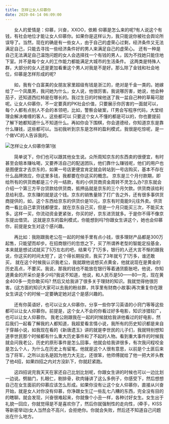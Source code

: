 ```yaml
---
title: 怎样让女人仰慕你
date: 2020-04-14 06:09:00
---
```




　　女人的爱情是：仰慕，兴奋，XXOO，依赖 仰慕是怎么来的呢?有人说这个有钱，有社会地位才能让女人仰慕你。如果你是这样认为，我只能说你被社会舆论所误导了。当然，现在的确是有一些女人，由于自己的虚荣心过剩，经济条件又无法满足自己，只能去寻找一些经济条件好的男人来满足自己的虚荣心。 还有一种是自己无法满足自己温饱问题的女人会选择找一个有钱的男人，因为不找她只能住地下室。并不是每个女人的工作能力都能满足大城市的生活条件。 这两类是特殊人群，大部分的女人还是更加看重这个男人对我是不是好。那么除了金钱和社会地位，仰慕是怎样形成的呢?

　　如，我有个白富美的女朋友家里超级有钱是浙江的，绝对是千金一类的。她嫁给了一个凤凰男，我问她为什么，女人说，他很厉害。我说哪厉害，她说，他会种茄子，还知道西红柿是在哪长的。我过生日的时候他送了我一盆自己种的草莓可甜呢。让女人仰慕你，不一定要真的PK社会价值，只要展示你厉害的一面就可以，每个人都有点别人不会的本领吧，比如，警察会破案，IT男会写程序代码，大堂经理会解决难缠的客人，这些都可以 只要这个女人不懂的都是可以的，你也要提前了解下她都知道什么不知道什么。再如你会下围棋，你会道德经，你知道京东是靠什么赚钱，这些都可以。当初我听到京东是怎样的盈利模式，我很是吃惊呢，是一个做VC的人告诉我的。

![怎样让女人仰慕你第1张](/img/dc5151d2f160a81b8dff7f27c5031651.jpg)

　　简单说下，你们也可以跟其他女生说。众所周知京东的东西卖的很便宜，有时甚至会赔本赚吆喝，又要养活自己的配送团队，他们靠什么赚钱呢，他们的用户也是图便宜才去京东的，如果一号店更便宜肯定就会转站到一号店购买，基本不存在什么品牌效应，你这里多钱，我都要在你这买的概念。 京东是三个月付款期，即给所有的供货商都是三个月一结款，有的小供货商资金周转不灵怎么办?京东就会介绍一个第三方平台贷款给供货商，抵押品就是京东的三个月欠款。供货商该给利息给利息。京东赚的就是这个钱。京东的销售量除了打广告之外，还有很多事供货商提供的，如，这个东西给京东的供货价是10元，京东有时竟能9元往外卖。供货商一看比自己拿货钱都便宜，就在京东自己买，但是一个月只能买三次，不能买太多。这样一买，你流动资金更紧张，你买的好，京东进货就多。于是你不得不像京东提出借贷。 这就是京东的盈利模式，你能想到吗?你跟女生讲这个，她也会仰慕你，前提是女生对这个感兴趣。

　　再比如：我刚跟我老公在一起的时候手里有点小钱，很多理财产品都是300万起售，只能望而却步。在招商银行的忽悠之下，买了所谓养老型的智能定投基金，本来就是想试试就买了5万左右的吧，结果亏了1万多，银行的人还大言不惭的跟我说，你这买的时间太短了，这个得长期投资，我买了3年就亏了1万多，谁还敢买， 就在这个时候我认识我老公，我就跟他说想买点黄金，他就说现在是黄金的历史高点，不要买。我说，那我的钱也不能放在银行等着通货膨胀吧，他说，你知道黄金的开采价是多少吗?我说不知道，他说，和人民币是50——80一克，现在黄金400多一克你敢买吗? 然后又给我讲了很多关于理财的知识。我就觉得他很厉害。(这方面的知识大家可以去我的粉丝群，共享里有财商小故事)再次重复你在跟女生讲这个的时候一定要确定她对这个是感兴趣的。

　　还有你英语好，也可以让女人仰慕你，分享一些你学习英语的小窍门等等这些都可以让女人仰慕你。前提是，这个女人不会的你看过好多电影，知识涉猎较广，也可以让女人仰慕你。 我老公刚跟我在一起的时候就给我讲他看过的好电影，然后我们一起看了解我的人都知道，我超爱看言情小说，我所有的历史知识都是来自于穿越小说，如我现在看的《新唐遗玉》讲的就是李世民的儿子们，我就特别想知道李世民那个时候都有什么重大历史事件和了不起的人物。看到重大事件的时候我就会问我老公，历史的原形事件是怎么回事，他就会给我讲很多，有次我问程咬金是怎么个人，为什么在历史上有留笔。他就是这个人很有意思，以前是个土匪后来当了将军，之所以出名是因为他力大无比，还很笨，他师傅就给了他一把大斧头教了他4招，如果四招之内对方没趴下，你就赶紧跑。

　　这四招说完我天天在家还自己比划比划呢，你跟女生讲的时候也可以一边比划一边说。劈脑门，扎眼仁，剔排骨，砍肉锤讲了这么多例子，你感受下，然后想想自己在女生面前的仰慕应该怎么形成。如果你没有让这个女人仰慕你，直接从兴奋开始，就是女人对你没有仰慕，你净跟女生辽一些乱七八糟的东西，完全没有目的的瞎聊。就会发现，兴奋很难起来，你就像个小丑一样，各种讨好女生。女生出于礼貌一回应，你就觉得是不是喜欢你了，然后你就强制性的走向性，(牵手，KISS等新密举动)女人当然会不高兴，会拒绝你。你就会失败，然后还不知道自己问题出在什么地方。